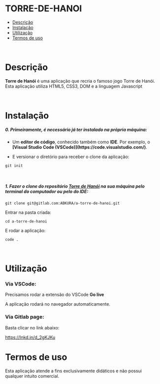 # TORRE-DE-HANOI

- [Descrição](#descrição)
- [Instalação](#instalação)
- [Utilização](#utilização)
- [Termos de uso](#termos-de-uso)

<br>

# Descrição

<p><b>Torre de Hanói</b> é uma aplicação que recria o famoso jogo Torre de Hanói. Esta aplicação utiliza HTML5, CSS3, DOM e a linguagem Javascript</p>
<br>

# Instalação

<h5>0. Primeiramente, é necessário já ter instalado na própria máquina:</h5>

- <p> Um <b>editor de código</b>, conhecido também como <b>IDE</b>. Por exemplo, o <b>[Visual Studio Code (VSCode)](https://code.visualstudio.com/)</b>.</p>

- <p> E versionar o diretório para receber o clone da aplicação:</p>

```
git init
```

<br>
<h5>1. Fazer o clone do reposítório <span style="text-decoration: underline">Torre de Hanói</span> na sua máquina pelo terminal do computador ou pelo do IDE:</h5>

```
git clone git@gitlab.com:ABKURA/a-torre-de-hanoi.git
```

<p>Entrar na pasta criada:</p>

```
cd a-torre-de-hanoi
```

<p>E rodar a aplicação:</p>

```
code .
```

<br>


# Utilização


<h3>Via VSCode:</h3>

<p>Precisamos rodar a extensão do VSCode <b>Go live</b></p>

<p>A aplicação rodará no navegador automaticamente.</p>


<h3>Via Gitlab page:</h3>

<p>Basta clicar no link abaixo:</p>

https://lnkd.in/d_2gKJKu




# Termos de uso

<p>Esta aplicação atende a fins exclusivamente didáticos e não possui qualquer intuito comercial.</p>
